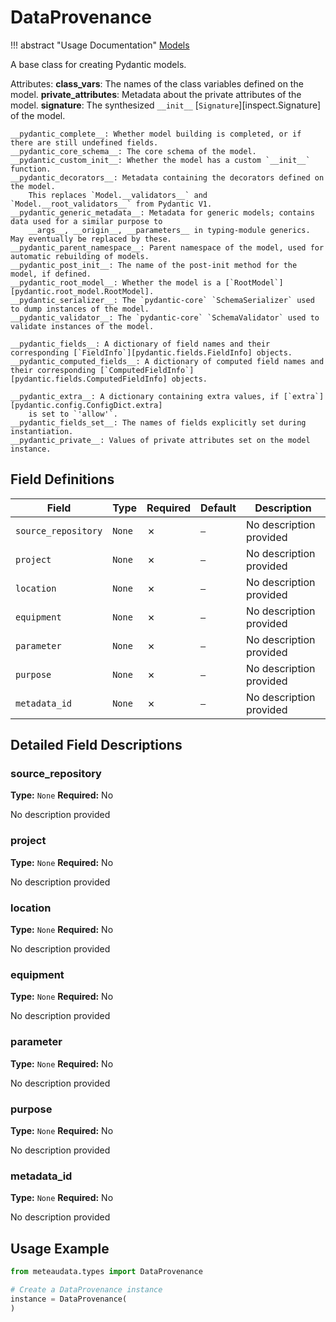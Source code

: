 # DataProvenance

!!! abstract "Usage Documentation"
    [Models](../concepts/models.md)

A base class for creating Pydantic models.

Attributes:
    __class_vars__: The names of the class variables defined on the model.
    __private_attributes__: Metadata about the private attributes of the model.
    __signature__: The synthesized `__init__` [`Signature`][inspect.Signature] of the model.

    __pydantic_complete__: Whether model building is completed, or if there are still undefined fields.
    __pydantic_core_schema__: The core schema of the model.
    __pydantic_custom_init__: Whether the model has a custom `__init__` function.
    __pydantic_decorators__: Metadata containing the decorators defined on the model.
        This replaces `Model.__validators__` and `Model.__root_validators__` from Pydantic V1.
    __pydantic_generic_metadata__: Metadata for generic models; contains data used for a similar purpose to
        __args__, __origin__, __parameters__ in typing-module generics. May eventually be replaced by these.
    __pydantic_parent_namespace__: Parent namespace of the model, used for automatic rebuilding of models.
    __pydantic_post_init__: The name of the post-init method for the model, if defined.
    __pydantic_root_model__: Whether the model is a [`RootModel`][pydantic.root_model.RootModel].
    __pydantic_serializer__: The `pydantic-core` `SchemaSerializer` used to dump instances of the model.
    __pydantic_validator__: The `pydantic-core` `SchemaValidator` used to validate instances of the model.

    __pydantic_fields__: A dictionary of field names and their corresponding [`FieldInfo`][pydantic.fields.FieldInfo] objects.
    __pydantic_computed_fields__: A dictionary of computed field names and their corresponding [`ComputedFieldInfo`][pydantic.fields.ComputedFieldInfo] objects.

    __pydantic_extra__: A dictionary containing extra values, if [`extra`][pydantic.config.ConfigDict.extra]
        is set to `'allow'`.
    __pydantic_fields_set__: The names of fields explicitly set during instantiation.
    __pydantic_private__: Values of private attributes set on the model instance.

## Field Definitions

| Field | Type | Required | Default | Description |
|-------|------|----------|---------|-------------|
| `source_repository` | `None` | ✗ | `—` | No description provided |
| `project` | `None` | ✗ | `—` | No description provided |
| `location` | `None` | ✗ | `—` | No description provided |
| `equipment` | `None` | ✗ | `—` | No description provided |
| `parameter` | `None` | ✗ | `—` | No description provided |
| `purpose` | `None` | ✗ | `—` | No description provided |
| `metadata_id` | `None` | ✗ | `—` | No description provided |

## Detailed Field Descriptions

### source_repository

**Type:** `None`
**Required:** No

No description provided

### project

**Type:** `None`
**Required:** No

No description provided

### location

**Type:** `None`
**Required:** No

No description provided

### equipment

**Type:** `None`
**Required:** No

No description provided

### parameter

**Type:** `None`
**Required:** No

No description provided

### purpose

**Type:** `None`
**Required:** No

No description provided

### metadata_id

**Type:** `None`
**Required:** No

No description provided

## Usage Example

```python
from meteaudata.types import DataProvenance

# Create a DataProvenance instance
instance = DataProvenance(
)
```
